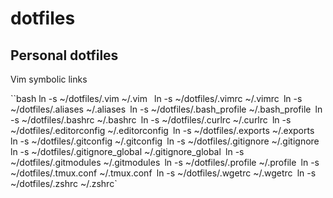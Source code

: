 # dotfiles

## Personal dotfiles
Vim symbolic links

``bash
ln -s ~/dotfiles/.vim ~/.vim
`
`ln -s ~/dotfiles/.vimrc ~/.vimrc`
`ln -s ~/dotfiles/.aliases ~/.aliases`
`ln -s ~/dotfiles/.bash_profile ~/.bash_profile`
`ln -s ~/dotfiles/.bashrc ~/.bashrc`
`ln -s ~/dotfiles/.curlrc ~/.curlrc`
`ln -s ~/dotfiles/.editorconfig ~/.editorconfig`
`ln -s ~/dotfiles/.exports ~/.exports`
`ln -s ~/dotfiles/.gitconfig ~/.gitconfig`
`ln -s ~/dotfiles/.gitignore ~/.gitignore`
`ln -s ~/dotfiles/.gitignore_global ~/.gitignore_global`
`ln -s ~/dotfiles/.gitmodules ~/.gitmodules`
`ln -s ~/dotfiles/.profile ~/.profile`
`ln -s ~/dotfiles/.tmux.conf ~/.tmux.conf`
`ln -s ~/dotfiles/.wgetrc ~/.wgetrc`
`ln -s ~/dotfiles/.zshrc ~/.zshrc`
